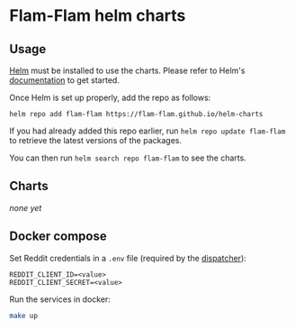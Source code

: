 # Flam-Flam helm charts

## Usage

[Helm](https://helm.sh) must be installed to use the charts.
Please refer to Helm's [documentation](https://helm.sh/docs/) to get started.

Once Helm is set up properly, add the repo as follows:

```console
helm repo add flam-flam https://flam-flam.github.io/helm-charts
```

If you had already added this repo earlier, run `helm repo update flam-flam` to retrieve the latest versions of the packages.

You can then run `helm search repo flam-flam` to see the charts.


## Charts

_none yet_


## Docker compose

Set Reddit credentials in a `.env` file (required by the [dispatcher](https://github.com/flam-flam/dispatcher-service)):

```env
REDDIT_CLIENT_ID=<value>
REDDIT_CLIENT_SECRET=<value>
```

Run the services in docker:

```bash
make up
```

